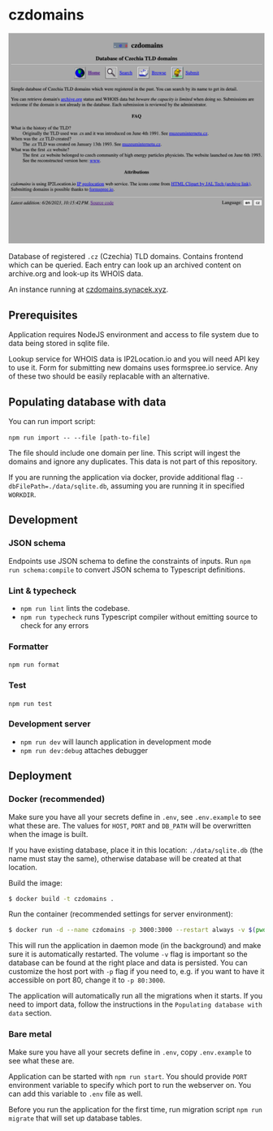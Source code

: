 # czdomains

![screenshot of the application](./doc/screenshot.png)

Database of registered `.cz` (Czechia) TLD domains. Contains frontend which can
be queried. Each entry can look up an archived content on archive.org and look-up its WHOIS data.

An instance running at [czdomains.synacek.xyz](https://czdomains.synacek.xyz).

## Prerequisites

Application requires NodeJS environment and access to file system due to data being stored in sqlite file.

Lookup service for WHOIS data is IP2Location.io and you will need API key to use it. Form for submitting new domains uses formspree.io service.
Any of these two should be easily replacable with an alternative.

## Populating database with data

You can run import script:

`npm run import -- --file [path-to-file]`

The file should include one domain per line. This script will ingest the domains and ignore any duplicates. This data is not part of this repository.

If you are running the application via docker, provide additional flag `--dbFilePath=./data/sqlite.db`, assuming you are running it in specified `WORKDIR`.

## Development

### JSON schema

Endpoints use JSON schema to define the constraints of inputs. Run `npm run schema:compile` to convert JSON schema to Typescript definitions.

### Lint & typecheck

- `npm run lint` lints the codebase.
- `npm run typecheck` runs Typescript compiler without emitting source to check for any errors

### Formatter

`npm run format`

### Test

`npm run test`

### Development server

- `npm run dev` will launch application in development mode
- `npm run dev:debug` attaches debugger

## Deployment

### Docker (recommended)

Make sure you have all your secrets define in `.env`, see `.env.example` to see what these are. The values for `HOST`, `PORT` and `DB_PATH` will be overwritten when the image is built.

If you have existing database, place it in this location: `./data/sqlite.db` (the name must stay the same), otherwise database will be created at that location.

Build the image:

```bash
$ docker build -t czdomains .
```

Run the container (recommended settings for server environment):

```bash
$ docker run -d --name czdomains -p 3000:3000 --restart always -v $(pwd)/data:/app/data czdomains
```

This will run the application in daemon mode (in the background) and make sure it is automatically restarted.
The volume `-v` flag is important so the database can be found at the right place and data is persisted.
You can customize the host port with `-p` flag if you need to, e.g. if you want to have it accessible on port 80, change it to `-p 80:3000`.

The application will automatically run all the migrations when it starts. If you need to import data, follow the instructions in the `Populating database with data` section.

### Bare metal

Make sure you have all your secrets define in `.env`, copy `.env.example` to see what these are.

Application can be started with `npm run start`. You should provide `PORT` environment variable to specify which port to run the webserver on. You can add this variable to `.env` file as well.

Before you run the application for the first time, run migration script `npm run migrate` that will set up database tables.
